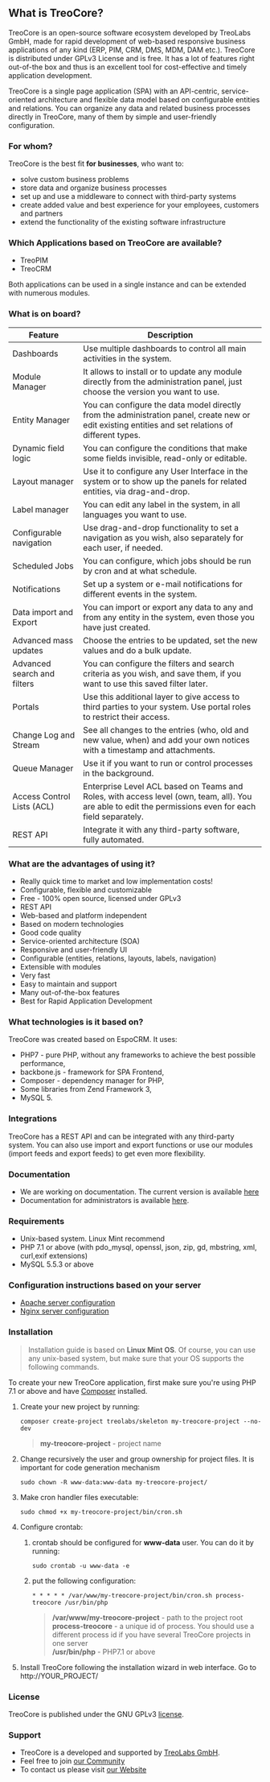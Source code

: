 ## What is TreoCore?
TreoCore is an open-source software ecosystem developed by TreoLabs GmbH, made for rapid development of web-based responsive business applications of any kind (ERP, PIM, CRM, DMS, MDM, DAM etc.). TreoCore is distributed under GPLv3 License and is free. It has a lot of features right out-of-the box and thus is an excellent tool for cost-effective and timely application development.

TreoCore is a single page application (SPA) with an API-centric, service-oriented architecture and flexible data model based on configurable entities and relations. You can organize any data and related business processes directly in TreoCore, many of them by simple and user-friendly configuration.

### For whom?
TreoCore is the best fit **for businesses**, who want to:
* solve custom business problems
* store data and organize business processes
* set up and use a middleware to connect with third-party systems
* create added value and best experience for your employees, customers and partners
* extend the functionality of the existing software infrastructure

### Which Applications based on TreoCore are available?
* TreoPIM
* TreoCRM

Both applications can be used in a single instance and can be extended with numerous modules.

### What is on board?

| Feature                                     | Description                                                                                                                                             |
|---------------------------------------------|---------------------------------------------------------------------------------------------------------------------------------------------------------|
| Dashboards                                  | Use multiple dashboards to control all main activities in the system.                                                                                   |
| Module Manager                              | It allows to install or to update any module directly from the administration panel, just choose the version you want to use.                           |
| Entity Manager                              | You can configure the data model directly from the administration panel, create new or edit existing entities and set relations of different types.     |
| Dynamic field logic                         | You can configure the conditions that make some fields invisible, read-only or editable.                                                                |
| Layout manager                              | Use it to configure any User Interface in the system or to show up the panels for related entities, via drag-and-drop.                                  |
| Label manager                               | You can edit any label in the system, in all languages you want to use.                                                                                 |
| Configurable navigation                     | Use drag-and-drop functionality to set a navigation as you wish, also separately for each user, if needed.                                              |
| Scheduled Jobs                              | You can configure, which jobs should be run by cron and at what schedule.                                                                               |
| Notifications                               | Set up a system or e-mail notifications for different events in the system.                                                                             |
| Data import and Export                      | You can import or export any data to any and from any entity in the system, even those you have just created.                                           |
| Advanced mass updates                       | Choose the entries to be updated, set the new values and do a bulk update.                                                                              |
| Advanced search and filters                 | You can configure the filters and search criteria as you wish, and save them, if you want to use this saved filter later.                               |
| Portals                                     | Use this additional layer to give access to third parties to your system. Use portal roles to restrict their access.                                    |
| Change Log and Stream                       | See all changes to the entries (who, old and new value, when) and add your own notices with a timestamp and attachments.                                |
| Queue Manager                               | Use it if you want to run or control processes in the background.                                                                                       |
| Access Control Lists (ACL)                  | Enterprise Level ACL based on Teams and Roles, with access level (own, team, all). You are able to edit the permissions even for each field separately. |
| REST API                                    | Integrate it with any third-party software, fully automated.                                                                                            |

### What are the advantages of using it?
* Really quick time to market and low implementation costs!
* Configurable, flexible and customizable
* Free - 100% open source, licensed under GPLv3
* REST API
* Web-based and platform independent
* Based on modern technologies
* Good code quality
* Service-oriented architecture (SOA)
* Responsive and user-friendly UI
* Configurable (entities, relations, layouts, labels, navigation)
* Extensible with modules
* Very fast
* Easy to maintain and support
* Many out-of-the-box features
* Best for Rapid Application Development

### What technologies is it based on?
TreoCore was created based on EspoCRM. It uses:

* PHP7 - pure PHP, without any frameworks to achieve the best possible performance,
* backbone.js - framework for SPA Frontend,
* Composer - dependency manager for PHP,
* Some libraries from Zend Framework 3,
* MySQL 5.

### Integrations
TreoCore has a REST API and can be integrated with any third-party system. You can also use import and export functions or use our modules (import feeds and export feeds) to get even more flexibility.

### Documentation
- We are working on documentation. The current version is available [here](https://treopim.com/help)
- Documentation for administrators is available [here](docs/en/administration/).

### Requirements

* Unix-based system. Linux Mint recommend
* PHP 7.1 or above (with pdo_mysql, openssl, json, zip, gd, mbstring, xml, curl,exif extensions)
* MySQL 5.5.3 or above

### Configuration instructions based on your server
* [Apache server configuration](docs/en/administration/apache-server-configuration.md)
* [Nginx server configuration](docs/en/administration/nginx-server-configuration.md)

### Installation
> Installation guide is based on **Linux Mint OS**. Of course, you can use any unix-based system, but make sure that your OS supports the following commands.<br/>

To create your new TreoCore application, first make sure you're using PHP 7.1 or above and have [Composer](https://getcomposer.org/) installed.

1. Create your new project by running:
   ```
   composer create-project treolabs/skeleton my-treocore-project --no-dev
   ```
   > **my-treocore-project** - project name
   
2. Change recursively the user and group ownership for project files. It is important for code generation mechanism
   ```
   sudo chown -R www-data:www-data my-treocore-project/
   ```
3. Make cron handler files executable:
   ```
   sudo chmod +x my-treocore-project/bin/cron.sh
   ```
4. Configure crontab:
   1. crontab should be configured for **www-data** user. You can do it by running:
      ```
      sudo crontab -u www-data -e
      ```
   2. put the following configuration:
      ```
      * * * * * /var/www/my-treocore-project/bin/cron.sh process-treocore /usr/bin/php 
      ```
      >**/var/www/my-treocore-project** - path to the project root <br/>
      >**process-treocore** - a unique id of process. You should use a different process id if you have several TreoCore projects in one server<br/>
      >**/usr/bin/php** - PHP7.1 or above
5. Install TreoCore following the installation wizard in web interface. Go to http://YOUR_PROJECT/

### License
TreoCore is published under the GNU GPLv3 [license](LICENSE.txt).

### Support

- TreoCore is a developed and supported by [TreoLabs GmbH](https://treolabs.com/).
- Feel free to join [our Community](https://community.treolabs.com/)
- To contact us please visit [our Website](https://treolabs.com/)
